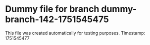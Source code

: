 # Dummy file for branch dummy-branch-142-1751545475

This file was created automatically for testing purposes.
Timestamp: 1751545477